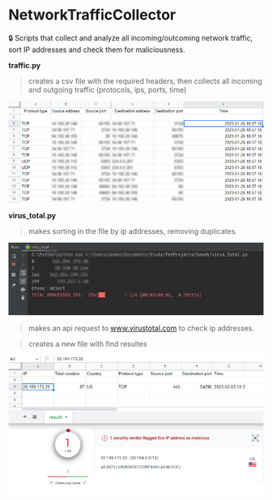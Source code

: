 # NetworkTrafficCollector

:lock: Scripts that collect and analyze all incoming/outcoming network traffic, sort IP addresses and check them for maliciousness.


**traffic.py**
> сreates a csv file with the required headers, then collects all incoming and outgoing traffic (protocols, ips, ports, time)

![sc02.jpg.png](https://github.com/teora13/NetworkTrafficCollector/blob/main/images/sc02.jpg.png)


**virus_total.py** 
> makes sorting in the file by ip addresses, removing duplicates. 

![sc01.jpg](https://github.com/teora13/NetworkTrafficCollector/blob/main/images/sc01.jpg)

> makes an api request to www.virustotal.com to check ip addresses.

> creates a new file with find resultes

![sc03.jpg.png](https://github.com/teora13/NetworkTrafficCollector/blob/main/images/sc03.jpg.png)
